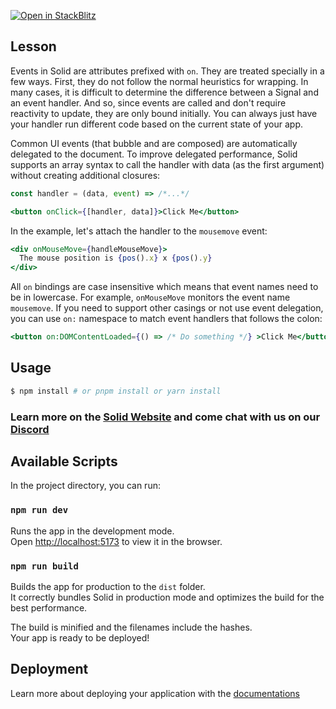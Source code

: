 [![Open in StackBlitz](https://developer.stackblitz.com/img/open_in_stackblitz.svg)](https://stackblitz.com/github/edivados/solid-tutorials/tree/main/tutorials/bindings_events?file=src/style.css,src/main.jsx)

## Lesson

Events in Solid are attributes prefixed with `on`. They are treated specially in a few ways. First, they do not follow the normal heuristics for wrapping. In many cases, it is difficult to determine the difference between a Signal and an event handler. And so, since events are called and don't require reactivity to update, they are only bound initially. You can always just have your handler run different code based on the current state of your app.

Common UI events (that bubble and are composed) are automatically delegated to the document. To improve delegated performance, Solid supports an array syntax to call the handler with data (as the first argument) without creating additional closures:

```jsx
const handler = (data, event) => /*...*/

<button onClick={[handler, data]}>Click Me</button>
```

In the example, let's attach the handler to the `mousemove` event:
```jsx
<div onMouseMove={handleMouseMove}>
  The mouse position is {pos().x} x {pos().y}
</div>
```

All `on` bindings are case insensitive which means that event names need to be in lowercase. For example, `onMouseMove` monitors the event name `mousemove`. If you need to support other casings or not use event delegation, you can use `on:` namespace to match event handlers that follows the colon:

```jsx
<button on:DOMContentLoaded={() => /* Do something */} >Click Me</button>
```


## Usage

```bash
$ npm install # or pnpm install or yarn install
```

### Learn more on the [Solid Website](https://solidjs.com) and come chat with us on our [Discord](https://discord.com/invite/solidjs)

## Available Scripts

In the project directory, you can run:

### `npm run dev`

Runs the app in the development mode.<br>
Open [http://localhost:5173](http://localhost:5173) to view it in the browser.

### `npm run build`

Builds the app for production to the `dist` folder.<br>
It correctly bundles Solid in production mode and optimizes the build for the best performance.

The build is minified and the filenames include the hashes.<br>
Your app is ready to be deployed!

## Deployment

Learn more about deploying your application with the [documentations](https://vite.dev/guide/static-deploy.html)
